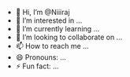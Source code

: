 - 👋 Hi, I’m @Niiiraj
- 👀 I’m interested in ...
- 🌱 I’m currently learning ...
- 💞️ I’m looking to collaborate on ...
- 📫 How to reach me ...
- 😄 Pronouns: ...
- ⚡ Fun fact: ...

<!---
Niiiraj/Niiiraj is a ✨ special ✨ repository because its `README.md` (this file) appears on your GitHub profile.
You can click the Preview link to take a look at your changes.
--->
